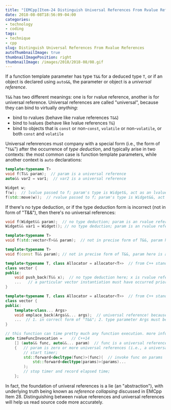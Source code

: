 ```yaml
---
title: "[EMCpp]Item-24 Distinguish Universal References From Rvalue References"
date: 2018-08-08T18:56:09-04:00
categories:
- technology
- coding
tags:
- technique
- cpp
slug: Distinguish Universal References From Rvalue References
autoThumbnailImage: true
thumbnailImagePosition: right
thumbnailImage: /images/2018/2018-08/08.gif
---
```


If a function template parameter has type `T&&` for a deduced type `T`, or if an object is declared using `auto&&`, the parameter or object is a _universal reference_.
<!--more-->

`T&&` has two different meanings: one is for rvalue reference, another is for universal reference. Universal references are called "universal", because they can bind to virtually _anything_: 

* bind to rvalues (behave like rvalue references `T&&`)
* bind to lvalues (behave like lvalue references `T&`)
* bind to objects that is `const` or non-`const`, `volatile` or non-`volatile`, or both `const` and `volatile`

Universal refenrences must company with a special form (i.e., the form of "`T&&`") after the occurrence of _type deduction_, and typically arise in two contexts: the most common case is function template parameters, while another context is `auto` declarations:

```cpp
template<typename T>
void f(T&& param);  // param is a universal reference
auto&& var2 = var1;  // var2 is a universal reference

Widget w;
f(w);  // lvalue passed to f; param's type is Widget&, act as an lvalue ref.
f(std::move(w));  // rvalue passed to f; param's type is Widget&&, act as an rvalue ref.
```

If there's no type deduction, or if the type deduction form is incorrect (not in form of "T&&"), then there's no universal references:

```cpp
void f(Widget&& param);  // no type deduction; param is an rvalue reference
Widget&& var1 = Widget(); // no type deduction; param is an rvalue reference

template<typename T>
void f(std::vector<T>&& param);  // not in precise form of T&&, param here is an rvalue ref.

template<typename T>
void f(const T&& param); // not in precise form of T&&, param here is an rvalue ref.

template<typename T, class Allocator = allocator<T>>  // from C++ standards
class vector {
public:
    void push_back(T&& x);  // no type deduction here; x is rvalue reference;
    ...   // a particular vector instantiation must have occurred prior to any call to this function
}

template<typename T, class Allocator = allocator<T>>  // from C++ standards
class vector {
public:
    template<class... Args>
    void emplace_back(Args&&... args);  // universal reference! because:
    ...  // 1. in correct form of "T&&"; 2. type parameter Args must be deduced each time emplace_back is called
}

// this function can time pretty much any function execution. more information is in EMCpp item 30
auto timeFuncInvocation =    // C++14
    [] (auto&& func, auto&&... param)  // func is a universal reference that can be bound to any callable object, lvaue or rvalue
    {   // param is zero or more universal references (i.e., a universal reference parameter pack) that can be bound to any number of objects of arbitrary types
        // start timer;
        std::forward<decltype(func)>(func)(  // invoke func on params
            std::forward<decltype(params)>(params)...
        );
        // stop timer and record elapsed time;
    };
```

In fact, the foundation of univeral references is a lie (an "abstraction"), with underlying truth being known as _reference collapsing_ discussed in EMCpp Item 28. Distinguishing between rvalue references and universal references will help us read source code more accurately.
